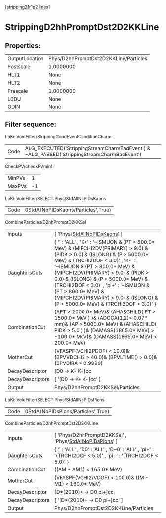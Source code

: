 [[stripping21r1p2 lines]](./stripping21r1p2-index)

# StrippingD2hhPromptDst2D2KKLine

## Properties:

|                |                                       |
|----------------|---------------------------------------|
| OutputLocation | Phys/D2hhPromptDst2D2KKLine/Particles |
| Postscale      | 1.0000000                             |
| HLT1           | None                                  |
| HLT2           | None                                  |
| Prescale       | 1.0000000                             |
| L0DU           | None                                  |
| ODIN           | None                                  |

## Filter sequence:

LoKi::VoidFilter/StrippingGoodEventConditionCharm

|      |                                                                                            |
|------|--------------------------------------------------------------------------------------------|
| Code | ALG_EXECUTED('StrippingStreamCharmBadEvent') & ~ALG_PASSED('StrippingStreamCharmBadEvent') |

CheckPV/checkPVmin1

|        |     |
|--------|-----|
| MinPVs | 1   |
| MaxPVs | -1  |

LoKi::VoidFilter/SELECT:Phys/StdAllNoPIDsKaons

|      |                                     |
|------|-------------------------------------|
| Code | 0StdAllNoPIDsKaons/Particles',True) |

CombineParticles/D2hhPromptD2KKSel

|                  |                                                                                                                                                                                                                                                                                                                                                                                                                                        |
|------------------|----------------------------------------------------------------------------------------------------------------------------------------------------------------------------------------------------------------------------------------------------------------------------------------------------------------------------------------------------------------------------------------------------------------------------------------|
| Inputs           | [ 'Phys/[StdAllNoPIDsKaons](./stripping21r1p2-commonparticles-stdallnopidskaons)' ]                                                                                                                                                                                                                                                                                                                                                  |
| DaughtersCuts    | { '' : 'ALL' , 'K+' : '~ISMUON & (PT \> 800.0\* MeV) & (MIPCHI2DV(PRIMARY) \> 9.0) & (PIDK \> 0.0) & (ISLONG) & (P \> 5000.0\* MeV) & (TRCHI2DOF \< 3.0)' , 'K-' : '~ISMUON & (PT \> 800.0\* MeV) & (MIPCHI2DV(PRIMARY) \> 9.0) & (PIDK \> 0.0) & (ISLONG) & (P \> 5000.0\* MeV) & (TRCHI2DOF \< 3.0)' , 'pi+' : '~ISMUON & (PT \> 800.0\* MeV) & (MIPCHI2DV(PRIMARY) \> 9.0) & (ISLONG) & (P \> 5000.0\* MeV) & (TRCHI2DOF \< 3.0)' } |
| CombinationCut   | (APT \> 2000.0\* MeV)& (AHASCHILD( PT \> 1500.0\* MeV ) )& (ADOCA(1,2)\< 0.07\* mm)& (AP \> 5000.0\* MeV) & (AHASCHILD( PIDK \> 5.0 ) )& (DAMASS(1865.0\* MeV) \> -100.0\* MeV)& (DAMASS(1865.0\* MeV) \< 200.0\* MeV)                                                                                                                                                                                                                 |
| MotherCut        | (VFASPF(VCHI2PDOF) \< 10.0)& (BPVVDCHI2 \> 40.0)& (BPVLTIME() \> 0.0)& (BPVDIRA \> 0.9999)                                                                                                                                                                                                                                                                                                                                             |
| DecayDescriptor  | [D0 -\> K+ K-]cc                                                                                                                                                                                                                                                                                                                                                                                                                     |
| DecayDescriptors | [ '[D0 -\> K+ K-]cc' ]                                                                                                                                                                                                                                                                                                                                                                                                             |
| Output           | Phys/D2hhPromptD2KKSel/Particles                                                                                                                                                                                                                                                                                                                                                                                                       |

LoKi::VoidFilter/SELECT:Phys/StdAllNoPIDsPions

|      |                                     |
|------|-------------------------------------|
| Code | 0StdAllNoPIDsPions/Particles',True) |

CombineParticles/D2hhPromptDst2D2KKLine

|                  |                                                                                                                  |
|------------------|------------------------------------------------------------------------------------------------------------------|
| Inputs           | [ 'Phys/D2hhPromptD2KKSel' , 'Phys/[StdAllNoPIDsPions](./stripping21r1p2-commonparticles-stdallnopidspions)' ] |
| DaughtersCuts    | { '' : 'ALL' , 'D0' : 'ALL' , 'D~0' : 'ALL' , 'pi+' : '(TRCHI2DOF \< 5.0)' , 'pi-' : '(TRCHI2DOF \< 5.0)' }      |
| CombinationCut   | ((AM - AM1) \< 165.0\* MeV)                                                                                      |
| MotherCut        | (VFASPF(VCHI2/VDOF) \< 100.0)& ((M - M1) \< 160.0\* MeV)                                                         |
| DecayDescriptor  | [D\*(2010)+ -\> D0 pi+]cc                                                                                      |
| DecayDescriptors | [ '[D\*(2010)+ -\> D0 pi+]cc' ]                                                                              |
| Output           | Phys/D2hhPromptDst2D2KKLine/Particles                                                                            |
